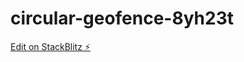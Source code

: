 # circular-geofence-8yh23t

[Edit on StackBlitz ⚡️](https://stackblitz.com/edit/circular-geofence-8yh23t)